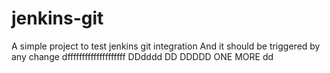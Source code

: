# jenkins-git
A simple project to test jenkins git integration
And it should be triggered by any change
dffffffffffffffffffff
DDdddd
DD
DDDDD
ONE MORE
dd
